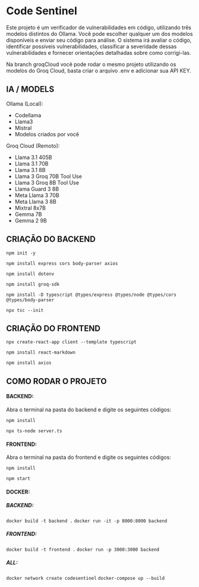 # Code Sentinel

Este projeto é um verificador de vulnerabilidades em código, utilizando três modelos distintos do Ollama. Você pode escolher qualquer um dos modelos disponíveis e enviar seu código para análise. O sistema irá avaliar o código, identificar possíveis vulnerabilidades, classificar a severidade dessas vulnerabilidades e fornecer orientações detalhadas sobre como corrigi-las.

Na branch groqCloud você pode rodar o mesmo projeto utilizando os modelos do Groq Cloud, basta criar o arquivo .env e adicionar sua API KEY.

## IA / MODELS

Ollama (Local):

- Codellama
- Llama3
- Mistral
- Modelos criados por você

Groq Cloud (Remoto):

- Llama 3.1 405B
- Llama 3.1 70B
- Llama 3.1 8B
- Llama 3 Groq 70B Tool Use
- Llama 3 Groq 8B Tool Use
- Llama Guard 3 8B
- Meta Llama 3 70B
- Meta Llama 3 8B
- Mixtral 8x7B
- Gemma 7B
- Gemma 2 9B

## CRIAÇÃO DO BACKEND

`npm init -y`

`npm install express cors body-parser axios`

`npm install dotenv`

`npm install groq-sdk`

`npm install -D typescript @types/express @types/node @types/cors @types/body-parser`

`npx tsc --init`

## CRIAÇÃO DO FRONTEND

`npx create-react-app client --template typescript`

`npm install react-markdown`

`npm install axios`

## COMO RODAR O PROJETO

#### BACKEND:

Abra o terminal na pasta do backend e digite os seguintes códigos:

`npm install`

`npx ts-node server.ts`

#### FRONTEND:

Abra o terminal na pasta do frontend e digite os seguintes códigos:

`npm install`

`npm start`

#### DOCKER:

##### BACKEND:

`docker build -t backend .`
`docker run -it -p 8000:8000 backend`

##### FRONTEND:

`docker build -t frontend .`
`docker run -p 3000:3000 backend`

##### ALL:

`docker network create codesentinel`
`docker-compose up --build`
